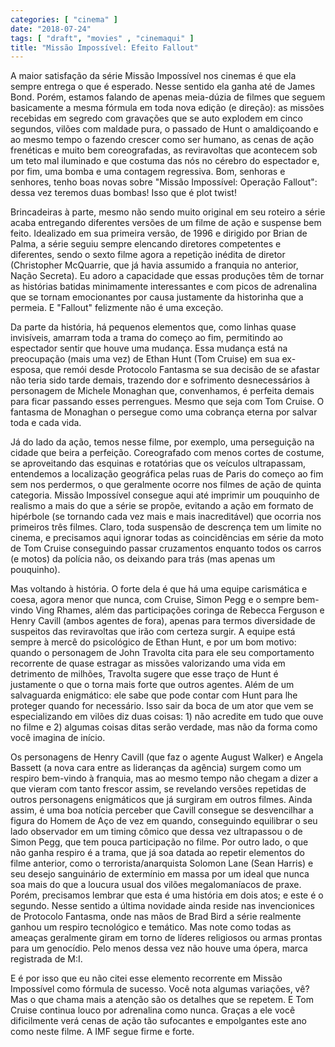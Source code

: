 ```yaml
---
categories: [ "cinema" ]
date: "2018-07-24"
tags: [ "draft", "movies" , "cinemaqui" ]
title: "Missão Impossível: Efeito Fallout"
---
```

A maior satisfação da série Missão Impossível nos cinemas é que
ela sempre entrega o que é esperado. Nesse sentido ela ganha até de
James Bond. Porém, estamos falando de apenas meia-dúzia de filmes que
seguem basicamente a mesma fórmula em toda nova edição (e direção):
as missões recebidas em segredo com gravações que se auto explodem
em cinco segundos, vilões com maldade pura, o passado de Hunt o
amaldiçoando e ao mesmo tempo o fazendo crescer como ser humano, as
cenas de ação frenéticas e muito bem coreografadas, as reviravoltas que
acontecem sob um teto mal iluminado e que costuma das nós no cérebro do
espectador e, por fim, uma bomba e uma contagem regressiva. Bom, senhoras
e senhores, tenho boas novas sobre "Missão Impossível: Operação
Fallout": dessa vez teremos duas bombas! Isso que é plot twist!

Brincadeiras à parte, mesmo não sendo muito original em seu roteiro
a série acaba entregando diferentes versões de um filme de ação e
suspense bem feito. Idealizado em sua primeira versão, de 1996 e dirigido
por Brian de Palma, a série seguiu sempre elencando diretores competentes
e diferentes, sendo o sexto filme agora a repetição inédita de diretor
(Christopher McQuarrie, que já havia assumido a franquia no anterior,
Nação Secreta). Eu adoro a capacidade que essas produções têm de
tornar as histórias batidas minimamente interessantes e com picos de
adrenalina que se tornam emocionantes por causa justamente da historinha
que a permeia. E "Fallout" felizmente não é uma exceção.

Da parte da história, há pequenos elementos que, como linhas quase
invisíveis, amarram toda a trama do começo ao fim, permitindo
ao espectador sentir que houve uma mudança. Essa mudança está na
preocupação (mais uma vez) de Ethan Hunt (Tom Cruise) em sua ex-esposa,
que remói desde Protocolo Fantasma se sua decisão de se afastar não
teria sido tarde demais, trazendo dor e sofrimento desnecessários à
personagem de Michele Monaghan que, convenhamos, é perfeita demais
para ficar passando esses perrengues. Mesmo que seja com Tom Cruise. O
fantasma de Monaghan o persegue como uma cobrança eterna por salvar
toda e cada vida.

Já do lado da ação, temos nesse filme, por exemplo, uma perseguição
na cidade que beira a perfeição. Coreografado com menos cortes de
costume, se aproveitando das esquinas e rotatórias que os veículos
ultrapassam, entendemos a localização geográfica pelas ruas de Paris
do começo ao fim sem nos perdermos, o que geralmente ocorre nos filmes
de ação de quinta categoria. Missão Impossível consegue aqui até
imprimir um pouquinho de realismo a mais do que a série se propõe,
evitando a ação em formato de hipérbole (se tornando cada vez mais
e mais inacreditável) que ocorria nos primeiros três filmes. Claro,
toda suspensão de descrença tem um limite no cinema, e precisamos
aqui ignorar todas as coincidências em série da moto de Tom Cruise
conseguindo passar cruzamentos enquanto todos os carros (e motos) da
polícia não, os deixando para trás (mas apenas um pouquinho).

Mas voltando à história. O forte dela é que há uma equipe
carismática e coesa, agora menor que nunca, com Cruise, Simon Pegg e
o sempre bem-vindo Ving Rhames, além das participações coringa de
Rebecca Ferguson e Henry Cavill (ambos agentes de fora), apenas para
termos diversidade de suspeitos das reviravoltas que irão com certeza
surgir. A equipe está sempre à mercê do psicológico de Ethan Hunt,
e por um bom motivo: quando o personagem de John Travolta cita para ele
seu comportamento recorrente de quase estragar as missões valorizando
uma vida em detrimento de milhões, Travolta sugere que esse traço de
Hunt é justamente o que o torna mais forte que outros agentes. Além
de um salvaguarda enigmático: ele sabe que pode contar com Hunt para
lhe proteger quando for necessário. Isso sair da boca de um ator que
vem se especializando em vilões diz duas coisas: 1) não acredite em
tudo que ouve no filme e 2) algumas coisas ditas serão verdade, mas
não da forma como você imagina de início.

Os personagens de Henry Cavill (que faz o agente August Walker) e Angela
Bassett (a nova cara entre as lideranças da agência) surgem como um
respiro bem-vindo à franquia, mas ao mesmo tempo não chegam a dizer a
que vieram com tanto frescor assim, se revelando versões repetidas de
outros personagens enigmáticos que já surgiram em outros filmes. Ainda
assim, é uma boa notícia perceber que Cavill consegue se desvencilhar
a figura do Homem de Aço de vez em quando, conseguindo equilibrar o
seu lado observador em um timing cômico que dessa vez ultrapassou o de
Simon Pegg, que tem pouca participação no filme. Por outro lado, o que
não ganha respiro é a trama, que já soa datada ao repetir elementos
do filme anterior, como o terrorista/anarquista Solomon Lane (Sean
Harris) e seu desejo sanguinário de extermínio em massa por um ideal
que nunca soa mais do que a loucura usual dos vilões megalomaníacos de
praxe. Porém, precisamos lembrar que esta é uma história em dois atos;
e este é o segundo. Nesse sentido a última novidade ainda reside nas
invencionices de Protocolo Fantasma, onde nas mãos de Brad Bird a série
realmente ganhou um respiro tecnológico e temático. Mas note como todas
as ameaças geralmente giram em torno de líderes religiosos ou armas
prontas para um genocídio. Pelo menos dessa vez não houve uma ópera,
marca registrada de M:I.

E é por isso que eu não citei esse elemento recorrente em Missão
Impossível como fórmula de sucesso. Você nota algumas variações,
vê? Mas o que chama mais a atenção são os detalhes que se repetem. E
Tom Cruise continua louco por adrenalina como nunca. Graças a ele você
dificilmente verá cenas de ação tão sufocantes e empolgantes este
ano como neste filme. A IMF segue firme e forte.
